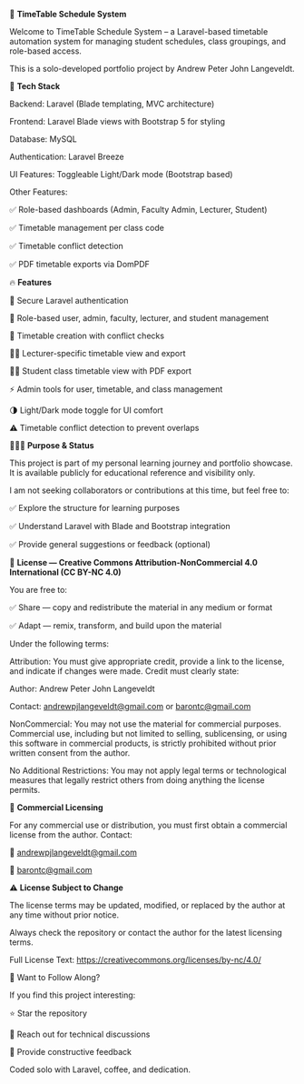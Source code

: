 🧠 **TimeTable Schedule System**

Welcome to TimeTable Schedule System – a Laravel-based timetable automation system for managing student schedules, class groupings, and role-based access.

This is a solo-developed portfolio project by Andrew Peter John Langeveldt.

🚀 **Tech Stack**

Backend: Laravel (Blade templating, MVC architecture)

Frontend: Laravel Blade views with Bootstrap 5 for styling

Database: MySQL

Authentication: Laravel Breeze

UI Features: Toggleable Light/Dark mode (Bootstrap based)

Other Features:

✅ Role-based dashboards (Admin, Faculty Admin, Lecturer, Student)

✅ Timetable management per class code

✅ Timetable conflict detection

✅ PDF timetable exports via DomPDF


🔥 **Features**

🔐 Secure Laravel authentication

👥 Role-based user, admin, faculty, lecturer, and student management

📅 Timetable creation with conflict checks

🧑‍🏫 Lecturer-specific timetable view and export

🧑‍🎓 Student class timetable view with PDF export

⚡ Admin tools for user, timetable, and class management

🌗 Light/Dark mode toggle for UI comfort

⚠️ Timetable conflict detection to prevent overlaps


🙋🏽‍♂️ **Purpose & Status**

This project is part of my personal learning journey and portfolio showcase.
It is available publicly for educational reference and visibility only.

I am not seeking collaborators or contributions at this time, but feel free to:

✅ Explore the structure for learning purposes

✅ Understand Laravel with Blade and Bootstrap integration

✅ Provide general suggestions or feedback (optional)

📌 **License — Creative Commons Attribution-NonCommercial 4.0 International (CC BY-NC 4.0)**

You are free to:

✅ Share — copy and redistribute the material in any medium or format

✅ Adapt — remix, transform, and build upon the material

Under the following terms:

Attribution: You must give appropriate credit, provide a link to the license, and indicate if changes were made. Credit must clearly state:

Author: Andrew Peter John Langeveldt

Contact: andrewpjlangeveldt@gmail.com or barontc@gmail.com

NonCommercial: You may not use the material for commercial purposes. Commercial use, including but not limited to selling, sublicensing, or using this software in commercial products, is strictly prohibited without prior written consent from the author.

No Additional Restrictions: You may not apply legal terms or technological measures that legally restrict others from doing anything the license permits.

💼 **Commercial Licensing**

For any commercial use or distribution, you must first obtain a commercial license from the author. Contact:

📧 andrewpjlangeveldt@gmail.com

📧 barontc@gmail.com

⚠️ **License Subject to Change**

The license terms may be updated, modified, or replaced by the author at any time without prior notice.

Always check the repository or contact the author for the latest licensing terms.

Full License Text: https://creativecommons.org/licenses/by-nc/4.0/

👀 Want to Follow Along?

If you find this project interesting:

⭐ Star the repository

🧩 Reach out for technical discussions

💬 Provide constructive feedback

Coded solo with Laravel, coffee, and dedication.
